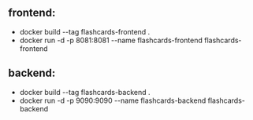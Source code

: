 
<h2>frontend:</h2>
<ul>
<li>docker build --tag flashcards-frontend .</li>
<li>docker run -d -p 8081:8081 --name flashcards-frontend flashcards-frontend</li>
</ul>

<h2>backend:</h2>
<ul>
<li>docker build --tag flashcards-backend . </li>
<li>docker run -d -p 9090:9090 --name flashcards-backend flashcards-backend</li>
</ul>